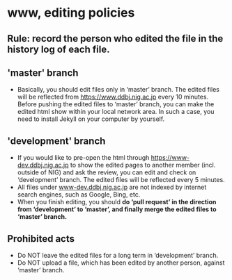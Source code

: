 # www, editing policies
## Rule: record the person who edited the file in the history log of each file.

## 'master' branch
* Basically, you should edit files only in ‘master’ branch. The edited files will be reflected from https://www.ddbj.nig.ac.jp every 10 minutes.
Before pushing the edited files to ‘master’ branch, you can make the edited html show within your local network area. In such a case, you need to install Jekyll on your computer by yourself.

## 'development' branch
* If you would like to pre-open the html through https://www-dev.ddbj.nig.ac.jp to show the edited pages to another member (incl. outside of NIG) and ask the review, you can edit and check on ‘development’ branch. The edited files will be reflected every 5 minutes. 
* All files under www-dev.ddbj.nig.ac.jp are not indexed by internet search engines, such as Google, Bing, etc.
* When you finish editing, you should **do ‘pull request’ in the direction from ‘development’ to ‘master’, and finally merge the edited files to ‘master’ branch.**

## Prohibited acts
* Do NOT leave the edited files for a long term in ‘development’ branch. 
* Do NOT upload a file, which has been edited by another person, against ‘master’ branch.
